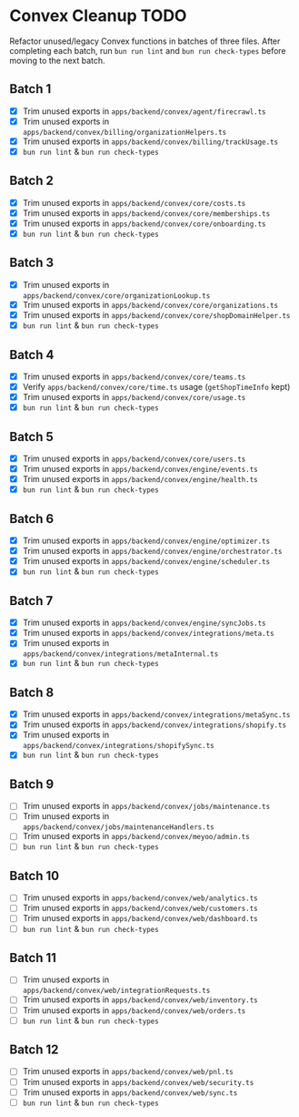 # Convex Cleanup TODO

Refactor unused/legacy Convex functions in batches of three files. After completing each batch, run `bun run lint` and `bun run check-types` before moving to the next batch.

## Batch 1
- [x] Trim unused exports in `apps/backend/convex/agent/firecrawl.ts`
- [x] Trim unused exports in `apps/backend/convex/billing/organizationHelpers.ts`
- [x] Trim unused exports in `apps/backend/convex/billing/trackUsage.ts`
- [x] `bun run lint` & `bun run check-types`

## Batch 2
- [x] Trim unused exports in `apps/backend/convex/core/costs.ts`
- [x] Trim unused exports in `apps/backend/convex/core/memberships.ts`
- [x] Trim unused exports in `apps/backend/convex/core/onboarding.ts`
- [x] `bun run lint` & `bun run check-types`

## Batch 3
- [x] Trim unused exports in `apps/backend/convex/core/organizationLookup.ts`
- [x] Trim unused exports in `apps/backend/convex/core/organizations.ts`
- [x] Trim unused exports in `apps/backend/convex/core/shopDomainHelper.ts`
- [x] `bun run lint` & `bun run check-types`

## Batch 4
- [x] Trim unused exports in `apps/backend/convex/core/teams.ts`
- [x] Verify `apps/backend/convex/core/time.ts` usage (`getShopTimeInfo` kept)
- [x] Trim unused exports in `apps/backend/convex/core/usage.ts`
- [x] `bun run lint` & `bun run check-types`

## Batch 5
- [x] Trim unused exports in `apps/backend/convex/core/users.ts`
- [x] Trim unused exports in `apps/backend/convex/engine/events.ts`
- [x] Trim unused exports in `apps/backend/convex/engine/health.ts`
- [x] `bun run lint` & `bun run check-types`

## Batch 6
- [x] Trim unused exports in `apps/backend/convex/engine/optimizer.ts`
- [x] Trim unused exports in `apps/backend/convex/engine/orchestrator.ts`
- [x] Trim unused exports in `apps/backend/convex/engine/scheduler.ts`
- [x] `bun run lint` & `bun run check-types`

## Batch 7
- [x] Trim unused exports in `apps/backend/convex/engine/syncJobs.ts`
- [x] Trim unused exports in `apps/backend/convex/integrations/meta.ts`
- [x] Trim unused exports in `apps/backend/convex/integrations/metaInternal.ts`
- [x] `bun run lint` & `bun run check-types`

## Batch 8
- [x] Trim unused exports in `apps/backend/convex/integrations/metaSync.ts`
- [x] Trim unused exports in `apps/backend/convex/integrations/shopify.ts`
- [x] Trim unused exports in `apps/backend/convex/integrations/shopifySync.ts`
- [x] `bun run lint` & `bun run check-types`

## Batch 9
- [ ] Trim unused exports in `apps/backend/convex/jobs/maintenance.ts`
- [ ] Trim unused exports in `apps/backend/convex/jobs/maintenanceHandlers.ts`
- [ ] Trim unused exports in `apps/backend/convex/meyoo/admin.ts`
- [ ] `bun run lint` & `bun run check-types`

## Batch 10
- [ ] Trim unused exports in `apps/backend/convex/web/analytics.ts`
- [ ] Trim unused exports in `apps/backend/convex/web/customers.ts`
- [ ] Trim unused exports in `apps/backend/convex/web/dashboard.ts`
- [ ] `bun run lint` & `bun run check-types`

## Batch 11
- [ ] Trim unused exports in `apps/backend/convex/web/integrationRequests.ts`
- [ ] Trim unused exports in `apps/backend/convex/web/inventory.ts`
- [ ] Trim unused exports in `apps/backend/convex/web/orders.ts`
- [ ] `bun run lint` & `bun run check-types`

## Batch 12
- [ ] Trim unused exports in `apps/backend/convex/web/pnl.ts`
- [ ] Trim unused exports in `apps/backend/convex/web/security.ts`
- [ ] Trim unused exports in `apps/backend/convex/web/sync.ts`
- [ ] `bun run lint` & `bun run check-types`
